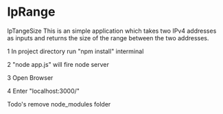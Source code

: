 # IpRange
IpTangeSize
This is an simple application which takes two IPv4 addresses as inputs and returns the size of the range between the two addresses.

1 In project directory run "npm install" interminal

2 "node app.js" will fire node server

3 Open Browser

4 Enter "localhost:3000/"


Todo's
remove node_modules folder

